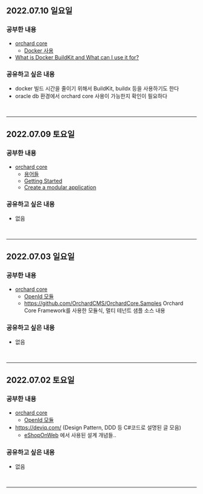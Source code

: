 ## 2022.07.10 일요일
### 공부한 내용
- [orchard core](https://orchardcore.net/)
    + [Docker 사용](https://docs.orchardcore.net/en/latest/docs/topics/docker/)
- [What is Docker BuildKit and What can I use it for?](https://brianchristner.io/what-is-docker-buildkit)
### 공유하고 싶은 내용
- docker 빌드 시간을 줄이기 위해서 BuildKit, buildx 등을 사용하기도 한다
- oracle db 환경에서 orchard core 사용이 가능한지 확인이 필요하다
<br>

---

## 2022.07.09 토요일
### 공부한 내용
- [orchard core](https://orchardcore.net/)
    + [용어들](https://docs.orchardcore.net/en/latest/docs/glossary/)
    + [Getting Started](https://docs.orchardcore.net/en/latest/docs/getting-started/)
    + [Create a modular application](https://docs.orchardcore.net/en/latest/docs/guides/create-modular-application-mvc/)
### 공유하고 싶은 내용
- 없음
<br>

---

## 2022.07.03 일요일
### 공부한 내용
- [orchard core](https://orchardcore.net/)
    + [OpenId 모듈](https://docs.orchardcore.net/en/latest/docs/reference/modules/OpenId/)
    + https://github.com/OrchardCMS/OrchardCore.Samples Orchard Core Framework를 사용한 모듈식, 멀티 테넌트 샘플 소스 내용
### 공유하고 싶은 내용
- 없음
<br>

---

## 2022.07.02 토요일
### 공부한 내용
- [orchard core](https://orchardcore.net/)
    + [OpenId 모듈](https://docs.orchardcore.net/en/latest/docs/reference/modules/OpenId/)
- https://deviq.com/ (Design Pattern, DDD 등 C#코드로 설명된 글 모음)
    + [eShopOnWeb](https://github.com/dotnet-architecture/eShopOnWeb) 에서 사용된 설계 개념들..
### 공유하고 싶은 내용
- 없음
<br>

---

